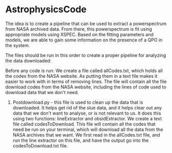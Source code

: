 # AstrophysicsCode

The idea is to create a pipeline that can be used to extract a powerspectrum from NASA archived data. 
From there, this powerspectrum is fit using appropriate models using XSPEC.
Based on the fitting parameters and models, we are able to gain some information on the presence of a QPO in the system.

The files should be run in this order to create a proper pipeline for analyzing the data downloaded:

Before any code is run:
We create a file called allCodes.txt, which holds all the codes from the NASA website. As putting them in a text file makes it easier to work with in terms of removing lines. The file will contain all the file download codes from the NASA website, including the lines of code used to download data that we don't need.

1. Postdownload.py - this file is used to clean up the data that is downloaded. It helps get rid of the slue data, and it helps clear out any data that we don't want to analyse, or is not relevant to us. It does this using two functions: lineExtractor and obsidExtractor. We create a text file called codesToDownload. This file will contain all the codes that need be run on your terminal, which will download all the data from the NASA archives that we want. 
We first read in the allCodes.txt file, and run the line extractor on this file, and have the output go into the codesToDownload.txt file.

